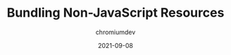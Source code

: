 ---
author: chromiumdev
date: 2021-09-08
publisher: rreverser
tags:
  - bundling
target_url: https://web.dev/bundling-non-js-resources/
title: Bundling Non-JavaScript Resources
---